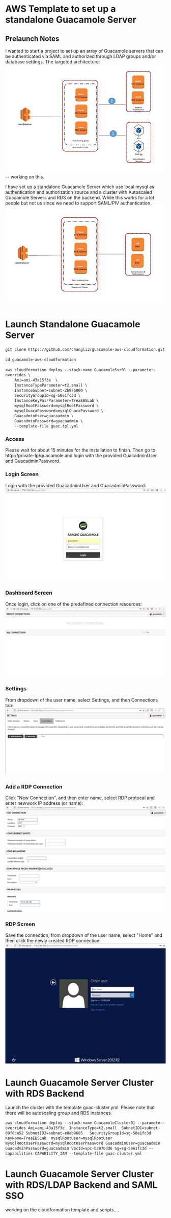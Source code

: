 # AWS Template to set up a standalone Guacamole Server

## Prelaunch Notes

I wanted to start a project to set up an array of Guacamole servers that can be authenticated via SAML and authorized through LDAP groups and/or database settings. The targeted architecture:
![targeted architecture](https://raw.githubusercontent.com/changli3/guacamole-aws-cloudformation/master/final.JPG "targeted architecture") -- working on this.



I have set up a standalone Guacamole Server which use local mysql as authentication and authorization source and a cluster with Autoscaled Guacamole Servers and RDS on the backend. While this works for a lot people but not us since we need to support SAML/PIV authentication.
![Guacamole Cluster](https://raw.githubusercontent.com/changli3/guacamole-aws-cloudformation/master/cluster.JPG "Guacamole Cluster")

# Launch Standalone Guacamole Server

```
git clone https://github.com/changli3/guacamole-aws-cloudformation.git

cd guacamole-aws-cloudformation

aws cloudformation deploy --stack-name GuacamoleSvr01 --parameter-overrides \
	Ami=ami-43a15f3e  \
    InstanceTypeParameter=t2.small \
    InstanceSubnet=subnet-2b976000 \
    SecurityGroupId=sg-58e1fc3d \
    InstanceKeyPairParameter=TreaEBSLab \
    mysqlRootPassword=mysqlRootPassword \
    mysqlGuacaPassword=mysqlGuacaPassword \
    GuacadminUser=guacaadmin \
    GuacadminPassword=guacaadmin \
    --template-file guac.tpl.yml
```

### Access
Please wait for about 15 minutes for the installation to finish. Then go to http://private-Ip/guacamole and login with the provided GuacadminUser and GuacadminPassword.

### Login Screen
Login with the provided GuacadminUser and GuacadminPassword:
![Login Screen](https://raw.githubusercontent.com/changli3/guacamole-aws-cloudformation/master/login.JPG "Login Screen")

### Dashboard Screen
Once login, click on one of the predefined connection resources:
![Dashboard Screen](https://raw.githubusercontent.com/changli3/guacamole-aws-cloudformation/master/dashbd.JPG "Dashboard Screen")

### Settings
From dropdown of the user name, select Settings, and then Connections tab:
![Settings Screen](https://raw.githubusercontent.com/changli3/guacamole-aws-cloudformation/master/settings.JPG "Settings Screen")

### Add a RDP Connection
Click "New Connection", and then enter name, select RDP protocal and enter newwork IP address (or name):
![New Screen](https://raw.githubusercontent.com/changli3/guacamole-aws-cloudformation/master/rdpconfig.JPG "New Screen")

### RDP Screen
Save the connection, from dropdown of the user name, select "Home" and then click the newly created RDP connection:
![RDP Screen](https://raw.githubusercontent.com/changli3/guacamole-aws-cloudformation/master/rdp.JPG "RDP Screen")

# Launch Guacamole Server Cluster with RDS Backend

Launch the cluster with the template guac-cluster.yml. Please note that there will be autoscaling group and RDS instances.

```
aws cloudformation deploy --stack-name GuacamoleCluster01 --parameter-overrides Ami=ami-43a15f3e  InstanceType=t2.small  SubnetID1=subnet-09f8ca52 SubnetID2=subnet-e0eb9685   SecurityGroupId=sg-58e1fc3d  KeyName=TreaEBSLab  mysqlRootUser=mysqlRootUser  mysqlRootUserPassword=mysqlRootUserPassword GuacadminUser=guacaadmin  GuacadminPassword=guacaadmin VpcId=vpc-b3870dd6 Sg=sg-58e1fc3d --capabilities CAPABILITY_IAM --template-file guac-cluster.yml
```

# Launch Guacamole Server Cluster with RDS/LDAP Backend and SAML SSO
working on the cloudformation template and scripts....